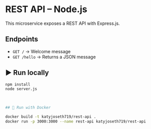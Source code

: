 # REST API – Node.js

This microservice exposes a REST API with Express.js.

## Endpoints

- `GET /` → Welcome message
- `GET /hello` → Returns a JSON message

## ▶️ Run locally

```bash
npm install
node server.js
 
 

## 🐳 Run with Docker

docker build -t katyjoseth719/rest-api .
docker run -p 3000:3000 --name rest-api katyjoseth719/rest-api